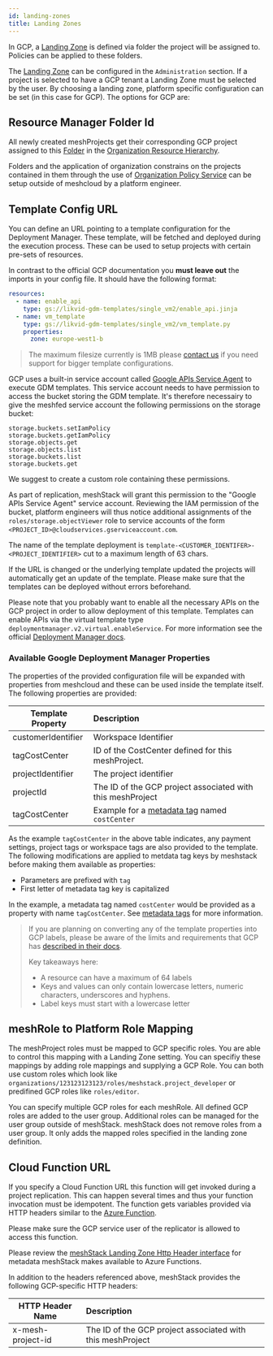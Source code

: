 ```yaml
---
id: landing-zones
title: Landing Zones
---
```


In GCP, a [Landing Zone](../../concepts/landing-zone.md) is defined via folder the project will be assigned to. Policies can be applied
to these folders.

The [Landing Zone](../../concepts/landing-zone.md) can be configured in the `Administration` section. If a project is selected to have a GCP tenant a Landing Zone must be selected by the user. By choosing a landing zone, platform specific configuration can be set (in this case for GCP). The options for GCP are:

## Resource Manager Folder Id

All newly created meshProjects get their corresponding GCP project assigned to this [Folder](https://cloud.google.com/resource-manager/docs/creating-managing-folders) in the [Organization Resource Hierarchy](https://cloud.google.com/resource-manager/docs/cloud-platform-resource-hierarchy).

Folders and the application of organization constrains on the projects contained in them through the use of [Organization Policy Service](https://cloud.google.com/resource-manager/docs/organization-policy/overview) can be setup outside of meshcloud by a platform engineer.

## Template Config URL

You can define an URL pointing to a template configuration for the Deployment Manager. These template, will be fetched and deployed during the execution process. These can be used to setup projects with certain pre-sets of resources.

In contrast to the official GCP documentation you **must leave out** the imports in your config file. It should have the following format:

```yaml
resources:
  - name: enable_api
    type: gs://likvid-gdm-templates/single_vm2/enable_api.jinja
  - name: vm_template
    type: gs://likvid-gdm-templates/single_vm2/vm_template.py
    properties:
      zone: europe-west1-b
```

> The maximum filesize currently is 1MB please [contact us](mailto:support@meshcloud.io) if you need support for bigger template configurations.

GCP uses a built-in service account called [Google APIs Service Agent](https://cloud.google.com/iam/docs/service-accounts#google-managed) to execute GDM templates.
This service account needs to have permission to access the bucket storing the GDM template. It's therefore necessairy to give the meshfed service account the following permissions on the storage bucket:

```text
storage.buckets.setIamPolicy
storage.buckets.getIamPolicy
storage.objects.get
storage.objects.list
storage.buckets.list
storage.buckets.get
```

We suggest to create a custom role containing these permissions.

As part of replication, meshStack will grant this permission to the "Google APIs Service Agent" service account. Reviewing the IAM permission of the bucket, platform engineers will thus notice additional assignments of the `roles/storage.objectViewer` role to service accounts of the form `<PROJECT_ID>@cloudservices.gserviceaccount.com`.

The name of the template deployment is `template-<CUSTOMER_IDENTIFER>-<PROJECT_IDENTIFIER>` cut to a maximum length of 63 chars.

If the URL is changed or the underlying template updated the projects will automatically get an update of the template. Please make sure that the templates can be deployed without errors beforehand.

Please note that you probably want to enable all the necessary APIs on the GCP project in order to allow deployment of this template. Templates can enable APIs via the virtual template type `deploymentmanager.v2.virtual.enableService`. For more information see the official [Deployment Manager docs](https://cloud.google.com/deployment-manager/docs/configuration/supported-resource-types).

### Available Google Deployment Manager Properties

The properties of the provided configuration file will be expanded with properties from meshcloud and these can be used inside the template itself. The following properties are provided:

| Template Property  | Description                                                            |
|--------------------|:-----------------------------------------------------------------------|
| customerIdentifier | Workspace Identifier                                                   |
| tagCostCenter      | ID of the CostCenter defined for this meshProject.                     |
| projectIdentifier  | The project identifier                                                 |
| projectId          | The ID of the GCP project associated with this meshProject             |
| tagCostCenter      | Example for a [metadata tag](../../concepts/tag.md) named `costCenter` |

As the example `tagCostCenter` in the above table indicates, any payment settings, project tags or workspace tags are also provided to the template.
The following modifications are applied to metdata tag keys by meshstack before making them available as properties:

- Parameters are prefixed with `tag`
- First letter of metadata tag key is capitalized

In the example, a metadata tag named `costCenter` would be provided as a property with name `tagCostCenter`.
See [metadata tags](../../concepts/tag.md) for more information.

> If you are planning on converting any of the template properties into GCP labels, please be aware of the limits and requirements
> that GCP has [described in their docs](https://cloud.google.com/compute/docs/labeling-resources#restrictions).
>
> Key takeaways here:
>
> - A resource can have a maximum of 64 labels
> - Keys and values can only contain lowercase letters, numeric characters, underscores and hyphens.
> - Label keys must start with a lowercase letter

## meshRole to Platform Role Mapping

The meshProject roles must be mapped to GCP specific roles. You are able to control this mapping with a Landing Zone setting. You can specifiy these mappings by adding role mappings and supplying a GCP Role. You can both use custom roles which look like `organizations/123123123123/roles/meshstack.project_developer` or predifined GCP roles like `roles/editor`.

You can specify multiple GCP roles for each meshRole. All defined GCP roles are added to the user group. Additional roles can be managed for the user group outside of meshStack. meshStack does not remove roles from a user group. It only adds the mapped roles specified in the landing zone definition.

## Cloud Function URL

If you specify a Cloud Function URL this function will get invoked during a project replication. This can happen several times and thus your function invocation must be idempotent. The function gets variables provided via HTTP headers similar to the [Azure Function](../azure/landing-zones.md#azure-function-invocation).

Please make sure the GCP service user of the replicator is allowed to access this function.

Please review the [meshStack Landing Zone Http Header interface](../../settings/replication-configuration.md#http-header-interface) for metadata meshStack makes available to Azure Functions.

In addition to the headers referenced above, meshStack provides the following GCP-specific HTTP headers:

| HTTP Header Name  | Description                                                |
|-------------------|:-----------------------------------------------------------|
| x-mesh-project-id | The ID of the GCP project associated with this meshProject |
